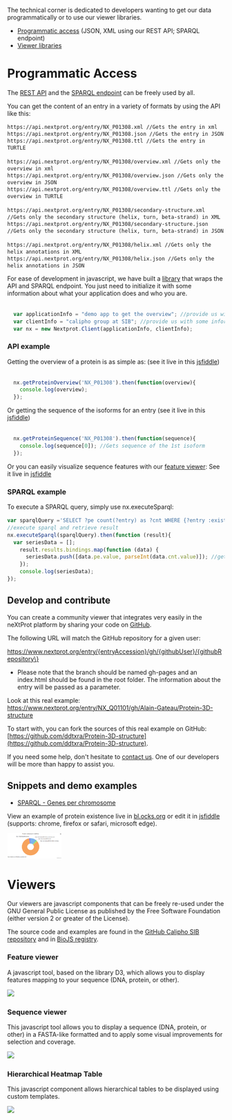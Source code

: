 The technical corner is dedicated to developers wanting to get our data programmatically or to use our viewer libraries.

* [Programmatic access](#programmatic-access) (JSON, XML using our REST API; SPARQL endpoint)
* [Viewer libraries](#viewers)

<h1><a id="programmatic-access"/>Programmatic Access</h1><!-- used like this because of the anchor -->

The [REST API](https://api.nextprot.org) and the [SPARQL endpoint](https://api.nextprot.org/sparql) can be freely used by all.

You can get the content of an entry in a variety of formats by using the API like this:

```
https://api.nextprot.org/entry/NX_P01308.xml //Gets the entry in xml
https://api.nextprot.org/entry/NX_P01308.json //Gets the entry in JSON
https://api.nextprot.org/entry/NX_P01308.ttl //Gets the entry in TURTLE

https://api.nextprot.org/entry/NX_P01308/overview.xml //Gets only the overview in xml
https://api.nextprot.org/entry/NX_P01308/overview.json //Gets only the overview in JSON
https://api.nextprot.org/entry/NX_P01308/overview.ttl //Gets only the overview in TURTLE

https://api.nextprot.org/entry/NX_P01308/secondary-structure.xml //Gets only the secondary structure (helix, turn, beta-strand) in XML
https://api.nextprot.org/entry/NX_P01308/secondary-structure.json //Gets only the secondary structure (helix, turn, beta-strand) in JSON

https://api.nextprot.org/entry/NX_P01308/helix.xml //Gets only the helix annotations in XML
https://api.nextprot.org/entry/NX_P01308/helix.json //Gets only the helix annotations in JSON
```

For ease of development in javascript, we have built a [library](https://github.com/calipho-sib/nextprot-js) that wraps the API and SPARQL endpoint. You just need to initialize it with some information about what your application does and who you are.

```javascript

  var applicationInfo = "demo app to get the overview"; //provide us with some information about what your app is doing
  var clientInfo = "calipho group at SIB"; //provide us with some information about who you are
  var nx = new Nextprot.Client(applicationInfo, clientInfo);

```

### API example

Getting the overview of a protein is as simple as: (see it live in this [jsfiddle](https://jsfiddle.net/matschaeff/5wdg7qv1/9/)\)

```javascript

  nx.getProteinOverview('NX_P01308').then(function(overview){
    console.log(overview);
  });  

```

Or getting the sequence of the isoforms for an entry (see it live in this [jsfiddle](http://jsfiddle.net/matschaeff/qj8zb9u7/10/)\)

```javascript

  nx.getProteinSequence('NX_P01308').then(function(sequence){
    console.log(sequence[0]); //Gets sequence of the 1st isoform
  });  

```

Or you can easily visualize sequence features with our [feature viewer](https://github.com/calipho-sib/feature-viewer): See it live in [jsfiddle](http://jsfiddle.net/matschaeff/z5ws4yqe/31/)

### SPARQL example 

To execute a SPARQL query, simply use nx.executeSparql:

```javascript
var sparqlQuery ='SELECT ?pe count(?entry) as ?cnt WHERE {?entry :existence ?pe} group by ?pe';
//execute sparql and retrieve result
nx.executeSparql(sparqlQuery).then(function (result){
  var seriesData = [];
    result.results.bindings.map(function (data) {
      seriesData.push([data.pe.value, parseInt(data.cnt.value)]); //gets number of entries
    });
    console.log(seriesData);
});
```


## Develop and contribute

You can create a community viewer that integrates very easily in the neXtProt platform by sharing your code on [GitHub](https://www.github.com/).

The following URL will match the GitHub repository for a given user:

https://www.nextprot.org/entry/{entryAccession}/gh/{githubUser}/{githubRepository\}

-	Please note that the branch should be named gh-pages and an index.html should be found in the root folder. The information about the entry will be passed as a parameter.

Look at this real example: https://www.nextprot.org/entry/NX_Q01101/gh/Alain-Gateau/Protein-3D-structure

To start with, you can fork the sources of this real example on GitHub: [https://github.com/ddtxra/Protein-3D-structure](https://github.com/ddtxra/Protein-3D-structure). 

If you need some help, don't hesitate to [contact us](mailto:support@nextprot.org). One of our developers will be more than happy to assist you.



## Snippets and demo examples  

-	[SPARQL - Genes per chromosome](http://bl.ocks.org/ddtxra/4a5189dba66cd84aefd1)

View an example of protein existence live in [bl.ocks.org](http://bl.ocks.org/ddtxra/a1fd0e5613ed6b72ff8f) or edit it in [jsfiddle](http://jsfiddle.net/matschaeff/0preyjw7/8/) (supports: chrome, firefox or safari, microsoft edge).

<a href="http://bl.ocks.org/ddtxra/a1fd0e5613ed6b72ff8f" target="_blank"> <img width="25%" src="https://raw.githubusercontent.com/calipho-sib/nextprot-docs/master/help/assets/pie-protein-chart-existence.png"/></a>



<h1><a id="viewers"/>Viewers</h1><!-- used like this because of the anchor -->

Our viewers are javascript components that can be freely re-used under the GNU General Public License as published by the Free Software Foundation (either version 2 or greater of the License).

The source code and examples are found in the [GitHub Calipho SIB repository](http://www.github.com/calipho-sib) and in [BioJS registry](https://biojs.net/?#/search/nextprot).

### Feature viewer

A javascript tool, based on the library D3, which allows you to display features mapping to your sequence (DNA, protein, or other).

<a href="https://cdn.rawgit.com/calipho-sib/feature-viewer/v0.1.40/examples/index.html" target="_blank"> <img src="https://cdn.rawgit.com/calipho-sib/nextprot-docs/develop/help/assets/feature-viewer.png"/></a>

### Sequence viewer

This javascript tool allows you to display a sequence (DNA, protein, or other) in a FASTA-like formatted and to apply some visual improvements for selection and coverage.

<a href="https://cdn.rawgit.com/calipho-sib/sequence-viewer/master/examples/index.html" target="_blank"> <img src="https://cdn.rawgit.com/calipho-sib/nextprot-docs/develop/help/assets/sequence-viewer.png"/></a>


### Hierarchical Heatmap Table 

This javascript component allows hierarchical tables to be displayed using custom templates.

<a href="https://cdn.rawgit.com/calipho-sib/hierarchic-heatmap-table-component/master/doc/index.html" target="_blank"> <img src="https://cdn.rawgit.com/calipho-sib/nextprot-docs/develop/help/assets/hierarchical-heatmap-table.png"/></a>
